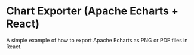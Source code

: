 # Chart Exporter (Apache Echarts + React)

A simple example of how to export Apache Echarts as PNG or PDF files in React.